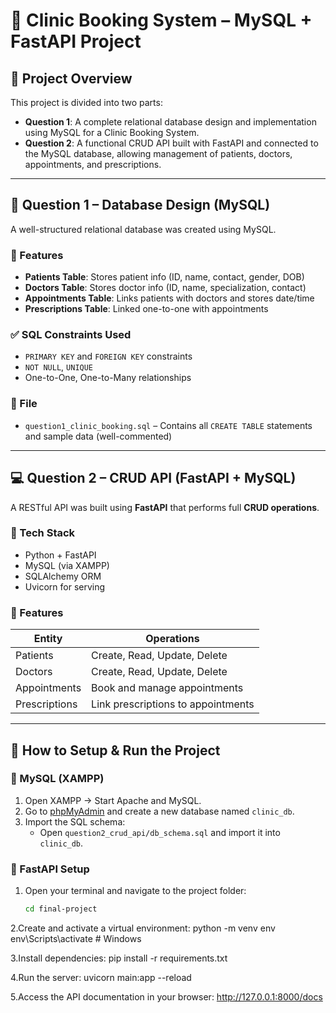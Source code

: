# 🏥 Clinic Booking System – MySQL + FastAPI Project

## 📌 Project Overview

This project is divided into two parts:

- **Question 1**: A complete relational database design and implementation using MySQL for a Clinic Booking System.
- **Question 2**: A functional CRUD API built with FastAPI and connected to the MySQL database, allowing management of patients, doctors, appointments, and prescriptions.

---

## 🧠 Question 1 – Database Design (MySQL)

A well-structured relational database was created using MySQL.

### 📁 Features

- **Patients Table**: Stores patient info (ID, name, contact, gender, DOB)
- **Doctors Table**: Stores doctor info (ID, name, specialization, contact)
- **Appointments Table**: Links patients with doctors and stores date/time
- **Prescriptions Table**: Linked one-to-one with appointments

### ✅ SQL Constraints Used

- `PRIMARY KEY` and `FOREIGN KEY` constraints
- `NOT NULL`, `UNIQUE`
- One-to-One, One-to-Many relationships

### 📂 File

- `question1_clinic_booking.sql` – Contains all `CREATE TABLE` statements and sample data (well-commented)

---

## 💻 Question 2 – CRUD API (FastAPI + MySQL)

A RESTful API was built using **FastAPI** that performs full **CRUD operations**.

### 🔌 Tech Stack

- Python + FastAPI
- MySQL (via XAMPP)
- SQLAlchemy ORM
- Uvicorn for serving

### 🔧 Features

| Entity        | Operations                          |
|---------------|-------------------------------------|
| Patients      | Create, Read, Update, Delete        |
| Doctors       | Create, Read, Update, Delete        |
| Appointments  | Book and manage appointments        |
| Prescriptions | Link prescriptions to appointments  |

---

## 🚀 How to Setup & Run the Project

### 🐬 MySQL (XAMPP)

1. Open XAMPP → Start Apache and MySQL.
2. Go to [phpMyAdmin](http://localhost/phpmyadmin) and create a new database named `clinic_db`.
3. Import the SQL schema:  
   - Open `question2_crud_api/db_schema.sql` and import it into `clinic_db`.

### 🐍 FastAPI Setup

1. Open your terminal and navigate to the project folder:
   ```bash
   cd final-project
   
2.Create and activate a virtual environment:
python -m venv env
env\Scripts\activate  # Windows


3.Install dependencies:
pip install -r requirements.txt


4.Run the server:
uvicorn main:app --reload


5.Access the API documentation in your browser:
http://127.0.0.1:8000/docs
